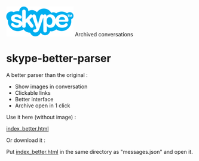 ![screenshot](skype.svg) Archived conversations

# skype-better-parser


A better parser than the original :


- Show images in conversation
- Clickable links
- Better interface
- Archive open in 1 click


Use it here (without image) :

[index_better.html](https://seb1k.github.io/skype-better-parser/index_better.html)


Or download it :

Put [index_better.html](https://github.com/seb1k/skype-better-parser/blob/main/index_better.html) in the same directory as "messages.json" and open it.

